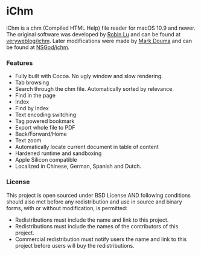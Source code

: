 iChm
====

iChm is a chm (Compiled HTML Help) file reader for macOS 10.9 and newer.
The original software was developed by [Robin Lu](https://github.com/veryweblog) and can be found at [veryweblog/ichm](https://github.com/veryweblog/ichm). Later modifications were made by [Mark Douma](https://github.com/NSGod) and can be found at [NSGod/ichm](https://github.com/NSGod/ichm).

### Features

* Fully built with Cocoa. No ugly window and slow rendering.
* Tab browsing
* Search through the chm file. Automatically sorted by relevance.
* Find in the page
* Index
* Find by Index
* Text encoding switching
* Tag powered bookmark
* Export whole file to PDF
* Back/Forward/Home
* Text zoom
* Automatically locate current document in table of content
* Hardened runtime and sandboxing
* Apple Silicon compatible
* Localized in Chinese, German, Spanish and Dutch.

### License

This project is open sourced under BSD License AND following conditions should also met before any redistribution and use in source and binary forms, with or without modification, is permitted:

* Redistributions must include the name and link to this project.
* Redistributions must include the names of the contributors of this project.
* Commercial redistribution must notify users the name and link to this project before users will buy the redistributions.
